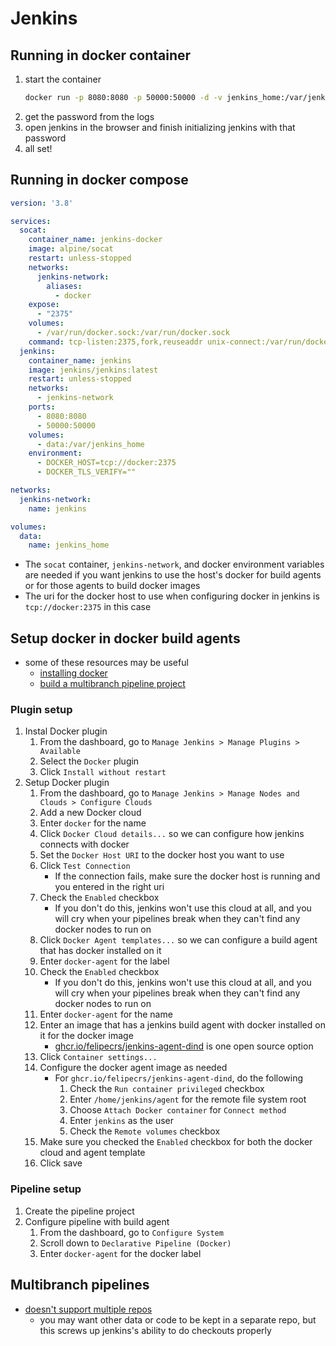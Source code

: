 # Jenkins

## Running in docker container
1. start the container
    ```bash
    docker run -p 8080:8080 -p 50000:50000 -d -v jenkins_home:/var/jenkins_home jenkins/jenkins:latest
    ```
2. get the password from the logs
3. open jenkins in the browser and finish initializing jenkins with that password
4. all set!

## Running in docker compose
```yml
version: '3.8'

services:
  socat:
    container_name: jenkins-docker
    image: alpine/socat
    restart: unless-stopped
    networks:
      jenkins-network:
        aliases:
          - docker
    expose:
      - "2375"
    volumes:
      - /var/run/docker.sock:/var/run/docker.sock
    command: tcp-listen:2375,fork,reuseaddr unix-connect:/var/run/docker.sock
  jenkins:
    container_name: jenkins
    image: jenkins/jenkins:latest
    restart: unless-stopped
    networks:
      - jenkins-network
    ports:
      - 8080:8080
      - 50000:50000
    volumes:
      - data:/var/jenkins_home
    environment:
      - DOCKER_HOST=tcp://docker:2375
      - DOCKER_TLS_VERIFY=""

networks:
  jenkins-network:
    name: jenkins

volumes:
  data:
    name: jenkins_home
```
- The `socat` container, `jenkins-network`, and docker environment variables are needed if you want jenkins to use the host's docker for build agents or for those agents to build docker images
- The uri for the docker host to use when configuring docker in jenkins is `tcp://docker:2375` in this case

## Setup docker in docker build agents
- some of these resources may be useful
  - [installing docker](https://www.jenkins.io/doc/book/installing/docker/)
  - [build a multibranch pipeline project](https://www.jenkins.io/doc/tutorials/build-a-multibranch-pipeline-project/)

### Plugin setup
1. Instal Docker plugin
   1. From the dashboard, go to `Manage Jenkins > Manage Plugins > Available`
   2. Select the `Docker` plugin
   3. Click `Install without restart`
2. Setup Docker plugin
   1. From the dashboard, go to `Manage Jenkins > Manage Nodes and Clouds > Configure Clouds`
   2. Add a new Docker cloud
   3. Enter `docker` for the name
   4. Click `Docker Cloud details...` so we can configure how jenkins connects with docker
   5. Set the `Docker Host URI` to the docker host you want to use
   6. Click `Test Connection`
      - If the connection fails, make sure the docker host is running and you entered in the right uri
   7. Check the `Enabled` checkbox
      - If you don't do this, jenkins won't use this cloud at all, and you will cry when your pipelines break when they can't find any docker nodes to run on
   8. Click `Docker Agent templates...` so we can configure a build agent that has docker installed on it
   9. Enter `docker-agent` for the label
   10. Check the `Enabled` checkbox
       - If you don't do this, jenkins won't use this cloud at all, and you will cry when your pipelines break when they can't find any docker nodes to run on
   11. Enter `docker-agent` for the name
   12. Enter an image that has a jenkins build agent with docker installed on it for the docker image
       - [ghcr.io/felipecrs/jenkins-agent-dind](https://github.com/felipecrs/jenkins-agent-dind) is one open source option
   13. Click `Container settings...`
   14. Configure the docker agent image as needed
       - For `ghcr.io/felipecrs/jenkins-agent-dind`, do the following
           1.  Check the `Run container privileged` checkbox
           2.  Enter `/home/jenkins/agent` for the remote file system root
           3.  Choose `Attach Docker container` for `Connect method`
           4.  Enter `jenkins` as the user
           5.  Check the `Remote volumes` checkbox
   1.  Make sure you checked the `Enabled` checkbox for both the docker cloud and agent template
   2.  Click save

### Pipeline setup
1. Create the pipeline project
2. Configure pipeline with build agent
   1. From the dashboard, go to `Configure System`
   2. Scroll down to `Declarative Pipeline (Docker)`
   3. Enter `docker-agent` for the docker label

## Multibranch pipelines
- [doesn't support multiple repos](https://issues.jenkins.io/browse/JENKINS-62082?jql=labels%20%3D%20multibranch)
  - you may want other data or code to be kept in a separate repo, but this screws up jenkins's ability to do checkouts properly
